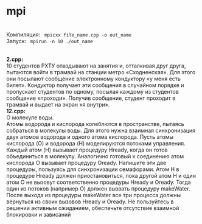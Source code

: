 mpi
===
<br> Компиляция: <code>  mpicxx file_name.cpp -o out_name </code>
<br> Запуск: <code>  mpirun -n 10 ./out_name </code>

<br><b>2.cpp:</b>
<br> 10 студентов РХТУ опаздывают на занятия и, отталкивая друг друга, пытаются 
войти в трамвай на станции метро «Сходненская». Для этого они посылают сообщение 
электронному кондуктору «у меня есть билет». Кондуктор получает эти сообщения в 
случайном порядке и пропускает студентов по одному, посылая каждому из студентов 
сообщение «проходи». Получив сообщение, студент проходит в трамвай и выдает на экран «я 
внутри».
<br><b>12.cpp:</b>
<br> О молекуле воды.
<br>Атомы водорода и кислорода колеблются в пространстве, пытаясь собраться в молекулы 
воды. Для этого нужна взаимная синхронизация двух атомов водорода и одного атома кислорода. 
Пусть атомы кислорода (O) и водорода (H) моделируются потоками управления. Каждый атом 
(H) вызывает процедуру Hready, когда он готов объединиться в молекулу. Аналогично готовый к 
соединению атом кислорода O вызывает процедуру Oready.
Напишите эти две процедуры, пользуясь для синхронизации семафорами. Атом H в 
процедуре Hready должен приостановиться, пока другой атом H и один атом O не вызовут 
соответственно процедуры Hready и Oready. Тогда один из потоков (например O) должен вызвать 
процедуру makeWater. После выхода из процедуры makeWater все три процесса должны 
вернуться из своих вызовов Hready и Oready. Не пользуйтесь в решении активным ожиданием, 
обеспечьте отсутствие взаимной блокировки и зависаний
